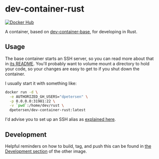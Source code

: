 # dev-container-rust

[![Docker Hub](https://img.shields.io/badge/docker-ready-blue.svg)](https://registry.hub.docker.com/u/dpetersen/dev-container-rust/)

A container, based on [dev-container-base](https://github.com/dpetersen/dev-container-base), for developing in Rust.

## Usage

The base container starts an SSH server, so you can read more about that in [its README](https://github.com/dpetersen/dev-container-base). You'll probably want to volume mount a directory to hold your code, so your changes are easy to get to if you shut down the container.

I usually start it with something like:

```bash
docker run -d \
  -e AUTHORIZED_GH_USERS="dpetersen" \
  -p 0.0.0.0:31981:22 \
  -v `pwd`:/home/dev/rust \
  dpetersen/dev-container-rust:latest
```
I'd advise you to set up an SSH alias as [explained here](https://github.com/dpetersen/dev-container-base#connecting).

## Development

Helpful reminders on how to build, tag, and push this can be found in [the Development section](https://github.com/dpetersen/dev-container-base#development) of the other image.
